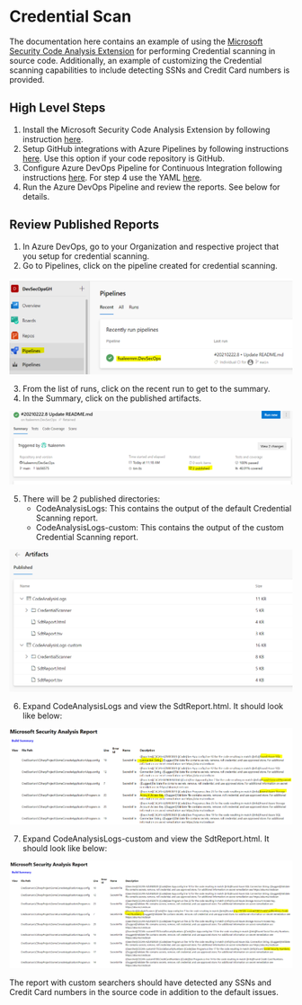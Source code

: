 # Credential Scan

The documentation here contains an example of using the [Microsoft Security Code Analysis Extension](https://docs.microsoft.com/en-us/azure/security/develop/security-code-analysis-overview) for performing Credential scanning in source code. Additionally, an example of customizing the Credential scanning capabilities to include detecting SSNs and Credit Card numbers is provided. 

## High Level Steps

1) Install the Microsoft Security Code Analysis Extension by following instruction [here](https://docs.microsoft.com/en-us/azure/security/develop/security-code-analysis-onboard#onboarding-the-microsoft-security-code-analysis-extension).
2) Setup GitHub integrations with Azure Pipelines by following instructions [here](https://www.azuredevopslabs.com/labs/vstsextend/github-azurepipelines/#task-1-installing-azure-pipelines-from-github-marketplace). Use this option if your code repository is GitHub.
3) Configure Azure DevOps Pipeline for Continuous Integration following instructions [here](https://www.azuredevopslabs.com/labs/vstsextend/github-azurepipelines/#task-2-configuring-a-continuous-integration-pipeline). For step 4 use the YAML [here](https://github.com/fsaleemm/DevSecOps/blob/main/azure-pipelines.yml).
4) Run the Azure DevOps Pipeline and review the reports. See below for details.

## Review Published Reports

1) In Azure DevOps, go to your Organization and respective project that you setup for credential scanning.
2) Go to Pipelines, click on the pipeline created for credential scanning.

![](https://github.com/fsaleemm/DevSecOps/blob/main/CredScan/images/ss1.PNG)

3) From the list of runs, click on the recent run to get to the summary.
4) In the Summary, click on the published artifacts.

![](https://github.com/fsaleemm/DevSecOps/blob/main/CredScan/images/ss2.PNG)

5) There will be 2 published directories:
    - CodeAnalysisLogs: This contains the output of the default Credential Scanning report.
    - CodeAnalysisLogs-custom: This contains the output of the custom Credential Scanning report.

![](https://github.com/fsaleemm/DevSecOps/blob/main/CredScan/images/ss3.PNG)

6) Expand CodeAnalysisLogs and view the SdtReport.html. It should look like below:

![](https://github.com/fsaleemm/DevSecOps/blob/main/CredScan/images/ss4.PNG)

7) Expand CodeAnalysisLogs-custom and view the SdtReport.html. It should look like below:

![](https://github.com/fsaleemm/DevSecOps/blob/main/CredScan/images/ss5.PNG)

The report with custom searchers should have detected any SSNs and Credit Card numbers in the source code in addition to the default issues.
